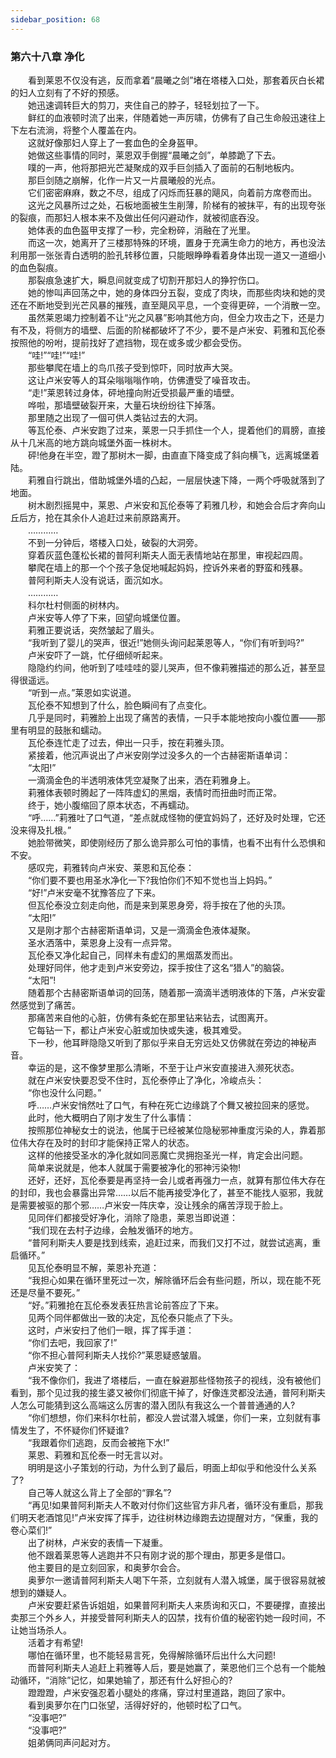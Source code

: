 ```yaml
---
sidebar_position: 68
---
```

### 第六十八章 净化  


　　看到莱恩不仅没有逃，反而拿着“晨曦之剑”堵在塔楼入口处，那套着灰白长裙的妇人立刻有了不好的预感。  
　　她迅速调转巨大的剪刀，夹住自己的脖子，轻轻划拉了一下。  
　　鲜红的血液顿时流了出来，伴随着她一声厉啸，仿佛有了自己生命般迅速往上下左右流淌，将整个人覆盖在内。  
　　这就好像那妇人穿上了一套血色的全身盔甲。  
　　她做这些事情的同时，莱恩双手倒握“晨曦之剑”，单膝跪了下去。  
　　噗的一声，他将那把光芒凝聚成的双手巨剑插入了面前的石制地板内。  
　　那巨剑随之崩解，化作一片又一片晨曦般的光点。  
　　它们密密麻麻，数之不尽，组成了闪烁而狂暴的飓风，向着前方席卷而出。  
　　这光之风暴所过之处，石板地面被生生削薄，阶梯有的被抹平，有的出现夸张的裂痕，而那妇人根本来不及做出任何闪避动作，就被彻底吞没。  
　　她体表的血色盔甲支撑了一秒，完全粉碎，消融在了光里。  
　　而这一次，她离开了三楼那特殊的环境，置身于充满生命力的地方，再也没法利用那一张张青白透明的脸孔转移位置，只能眼睁睁看着身体出现一道又一道细小的血色裂痕。  
　　那裂痕急速扩大，瞬息间就变成了切割开那妇人的狰狞伤口。  
　　她的惨叫声回荡之中，她的身体四分五裂，变成了肉块，而那些肉块和她的灵还在不断地受到光芒风暴的摧残，直至飓风平息，一个变得更碎，一个消散一空。  
　　虽然莱恩竭力控制着不让“光之风暴”影响其他方向，但全力攻击之下，还是力有不及，将侧方的墙壁、后面的阶梯都破坏了不少，要不是卢米安、莉雅和瓦伦泰按照他的吩咐，提前找好了遮挡物，现在或多或少都会受伤。  
　　“哇!”“哇!”“哇!”  
　　那些攀爬在墙上的鸟爪孩子受到惊吓，同时放声大哭。  
　　这让卢米安等人的耳朵嗡嗡嗡作响，仿佛遭受了噪音攻击。  
　　“走!”莱恩转过身体，砰地撞向附近受损最严重的墙壁。  
　　哗啦，那墙壁破裂开来，大量石块纷纷往下掉落。  
　　那里随之出现了一個可供人类钻过去的大洞。  
　　等瓦伦泰、卢米安跑了过来，莱恩一只手抓住一个人，提着他们的肩膀，直接从十几米高的地方跳向城堡外面一株树木。  
　　砰!他身在半空，蹬了那树木一脚，由直直下降变成了斜向横飞，远离城堡着陆。  
　　莉雅自行跳出，借助城堡外墙的凸起，一层层快速下降，一两个呼吸就落到了地面。  
　　树木剧烈摇晃中，莱恩、卢米安和瓦伦泰等了莉雅几秒，和她会合后才奔向山丘后方，抢在其余仆人追赶过来前原路离开。  
　　…………  
　　不到一分钟后，塔楼入口处，破裂的大洞旁。  
　　穿着灰蓝色蓬松长裙的普阿利斯夫人面无表情地站在那里，审视起四周。  
　　攀爬在墙上的那一个个孩子急促地喊起妈妈，控诉外来者的野蛮和残暴。  
　　普阿利斯夫人没有说话，面沉如水。  
　　…………  
　　科尔杜村侧面的树林内。  
　　卢米安等人停了下来，回望向城堡位置。  
　　莉雅正要说话，突然皱起了眉头。  
　　“我听到了婴儿的哭声，很近!”她侧头询问起莱恩等人，“你们有听到吗?”  
　　卢米安吓了一跳，忙仔细倾听起来。  
　　隐隐约约间，他听到了哇哇哇的婴儿哭声，但不像莉雅描述的那么近，甚至显得很遥远。  
　　“听到一点。”莱恩如实说道。  
　　瓦伦泰不知想到了什么，脸色瞬间有了点变化。  
　　几乎是同时，莉雅脸上出现了痛苦的表情，一只手本能地按向小腹位置——那里有明显的鼓胀和蠕动。  
　　瓦伦泰连忙走了过去，伸出一只手，按在莉雅头顶。  
　　紧接着，他沉声说出了卢米安刚学过没多久的一个古赫密斯语单词：  
　　“太阳!”  
　　一滴滴金色的半透明液体凭空凝聚了出来，洒在莉雅身上。  
　　莉雅体表顿时腾起了一阵阵虚幻的黑烟，表情时而扭曲时而正常。  
　　终于，她小腹缩回了原本状态，不再蠕动。  
　　“呼……”莉雅吐了口气道，“差点就成怪物的便宜妈妈了，还好及时处理，它还没来得及扎根。”  
　　她脸带微笑，即使刚经历了那么诡异那么可怕的事情，也看不出有什么恐惧和不安。  
　　感叹完，莉雅转向卢米安、莱恩和瓦伦泰：  
　　“你们要不要也用圣水净化一下?我怕你们不知不觉也当上妈妈。”  
　　“好!”卢米安毫不犹豫答应了下来。  
　　但瓦伦泰没立刻走向他，而是来到莱恩身旁，将手按在了他的头顶。  
　　“太阳!”  
　　又是刚才那个古赫密斯语单词，又是一滴滴金色液体凝聚。  
　　圣水洒落中，莱恩身上没有一点异常。  
　　瓦伦泰又净化起自己，同样未有虚幻的黑烟蒸发而出。  
　　处理好同伴，他才走到卢米安旁边，探手按住了这名“猎人”的脑袋。  
　　“太阳”!  
　　随着那个古赫密斯语单词的回荡，随着那一滴滴半透明液体的下落，卢米安霍然感觉到了痛苦。  
　　那痛苦来自他的心脏，仿佛有条蛇在那里钻来钻去，试图离开。  
　　它每钻一下，都让卢米安心脏或加快或失速，极其难受。  
　　下一秒，他耳畔隐隐又听到了那似乎来自无穷远处又仿佛就在旁边的神秘声音。  
　　幸运的是，这不像梦里那么清晰，不至于让卢米安直接进入濒死状态。  
　　就在卢米安快要忍受不住时，瓦伦泰停止了净化，冷峻点头：  
　　“你也没什么问题。”  
　　呼……卢米安悄然吐了口气，有种在死亡边缘跳了个舞又被拉回来的感觉。  
　　此时，他大概明白了刚才发生了什么事情：  
　　按照那位神秘女士的说法，他属于已经被某位隐秘邪神重度污染的人，靠着那位伟大存在及时的封印才能保持正常人的状态。  
　　这样的他接受圣水的净化就如同恶魔亡灵拥抱圣光一样，肯定会出问题。  
　　简单来说就是，他本人就属于需要被净化的邪神污染物!  
　　还好，还好，瓦伦泰要是再坚持一会儿或者再强力一点，就算有那位伟大存在的封印，我也会暴露出异常……以后不能再接受净化了，甚至不能找人驱邪，我就是需要被驱的那个邪……卢米安一阵庆幸，没让残余的痛苦浮现于脸上。  
　　见同伴们都接受好净化，消除了隐患，莱恩当即说道：  
　　“我们现在去村子边缘，会触发循环的地方。  
　　“普阿利斯夫人要是找到线索，追赶过来，而我们又打不过，就尝试逃离，重启循环。”  
　　见瓦伦泰明显不解，莱恩补充道：  
　　“我担心如果在循环里死过一次，解除循环后会有些问题，所以，现在能不死还是尽量不要死。”  
　　“好。”莉雅抢在瓦伦泰发表狂热言论前答应了下来。  
　　见两个同伴都做出一致的决定，瓦伦泰只能点了下头。  
　　这时，卢米安扫了他们一眼，挥了挥手道：  
　　“你们去吧，我回家了!”  
　　“你不担心普阿利斯夫人找伱?”莱恩疑惑皱眉。  
　　卢米安笑了：  
　　“我不像你们，我进了塔楼后，一直在躲避那些怪物孩子的视线，没有被他们看到，那个见过我的接生婆又被你们彻底干掉了，好像连灵都没法通，普阿利斯夫人怎么可能猜到这么高端这么厉害的潜入团队有我这么一个普普通通的人?  
　　“你们想想，你们来科尔杜前，都没人尝试潜入城堡，你们一来，立刻就有事情发生了，不怀疑你们怀疑谁?  
　　“我跟着你们逃跑，反而会被拖下水!”  
　　莱恩、莉雅和瓦伦泰一时无言以对。  
　　明明是这小子策划的行动，为什么到了最后，明面上却似乎和他没什么关系了?  
　　自己等人就这么背上了全部的“罪名”?  
　　“再见!如果普阿利斯夫人不敢对付你们这些官方非凡者，循环没有重启，那我们明天老酒馆见!”卢米安挥了挥手，边往树林边缘跑去边提醒对方，“保重，我的卷心菜们!”  
　　出了树林，卢米安的表情一下凝重。  
　　他不跟着莱恩等人逃跑并不只有刚才说的那个理由，那更多是借口。  
　　他主要目的是立刻回家，和奥萝尔会合。  
　　奥萝尔一邀请普阿利斯夫人喝下午茶，立刻就有人潜入城堡，属于很容易就被想到的嫌疑人。  
　　卢米安要赶紧告诉姐姐，如果普阿利斯夫人来质询和灭口，不要硬撑，直接出卖那三个外乡人，并接受普阿利斯夫人的囚禁，找有价值的秘密钓她一段时间，不让她当场杀人。  
　　活着才有希望!  
　　哪怕在循环里，也不能轻易言死，免得解除循环后出什么大问题!  
　　而普阿利斯夫人追赶上莉雅等人后，要是她赢了，莱恩他们三个总有一个能触动循环，“消除”记忆，如果她输了，那还有什么好担心的?  
　　蹬蹬蹬，卢米安强忍着小腿处的疼痛，穿过村里道路，跑回了家中。  
　　看到奥萝尔在门口张望，活得好好的，他顿时松了口气。  
　　“没事吧?”  
　　“没事吧?”  
　　姐弟俩同声问起对方。  
